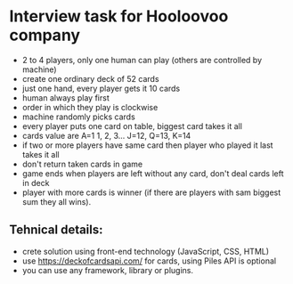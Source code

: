# Interview task for Hooloovoo company

- 2 to 4 players, only one human can play (others are controlled by machine)
- create one ordinary deck of 52 cards
- just one hand, every player gets it 10 cards
- human always play first
- order in which they play is clockwise
- machine randomly picks cards
- every player puts one card on table, biggest card takes it all
- cards value are A=1 1, 2, 3... J=12, Q=13, K=14
- if two or more players have same card then player who played it last takes it all
- don't return taken cards in game
- game ends when players are left without any card, don't deal cards left in deck
- player with more cards is winner (if there are players with sam biggest sum they all wins).

## Tehnical details:

- crete solution using front-end technology (JavaScript, CSS, HTML)
- use https://deckofcardsapi.com/ for cards, using Piles API is optional
- you can use any framework, library or plugins.
